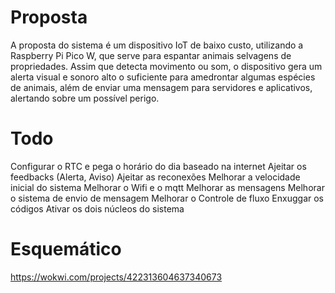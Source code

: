 # Proposta

A proposta do sistema é um dispositivo IoT de baixo custo, utilizando a Raspberry Pi Pico W, que serve para espantar animais selvagens de propriedades. Assim que detecta movimento ou som, o dispositivo gera um alerta visual e sonoro alto o suficiente para amedrontar algumas espécies de animais, além de enviar uma mensagem para servidores e aplicativos, alertando sobre um possível perigo.

# Todo

Configurar o RTC e pega o horário do dia baseado na internet
Ajeitar os feedbacks (Alerta, Aviso)
Ajeitar as reconexões
Melhorar a velocidade inicial do sistema
Melhorar o Wifi e o mqtt
Melhorar as mensagens
Melhorar o sistema de envio de mensagem
Melhorar o Controle de fluxo
Enxuggar os códigos
Ativar os dois núcleos do sistema

# Esquemático

https://wokwi.com/projects/422313604637340673
